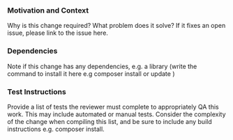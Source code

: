 ### Motivation and Context ###
Why is this change required? What problem does it solve? If it fixes an open issue, please link to the issue here. 



### Dependencies ###
Note if this change has any dependencies, e.g. a library (write the command to install it here e.g composer install or update )



### Test Instructions ###
Provide a list of tests the reviewer must complete to appropriately QA this work. This may include automated or manual tests. Consider the complexity of the change when compiling this list, and be sure to include any build instructions e.g. composer install.
